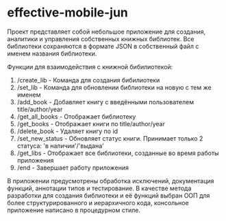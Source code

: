 # effective-mobile-jun
Проект представляет собой небольшое приложение для создания, аналитики и управления собственных книжных библиотек. 
Все библиотеки сохраняются в формате JSON в собственный файл с именем названия библиотеки.

Функции для взаимодействия с книжной бибилиотекой:
1. /create_lib - Команда для создания бибилиотеки
2. /set_lib - Команда для обновлении библиотеки на новую с тем же именем
3. /add_book - Добавляет книгу с введёнными пользователем title/author/year
4. /get_all_books - Отображает библиотеку
5. /get_books - Отображает книги по title/author/year
6. /delete_book - Удаляет книгу по id
7. /set_new_status - Обновляет статус книги. Принимает только 2 статуса: 'в наличии'/'выдана'
8. /get_libs - Отображает все библиотеки, созданные во время работы приложения
9. /end - Завершает работу приложения

В приложении предусмотрены обработка исключений, документация функций, аннотации типов и тестирование. 
В качестве метода разработки для создания библиотеки и её функций выбран ООП для более структурированного и иерархичного кода, 
консольное приложение написано в процедурном стиле.
